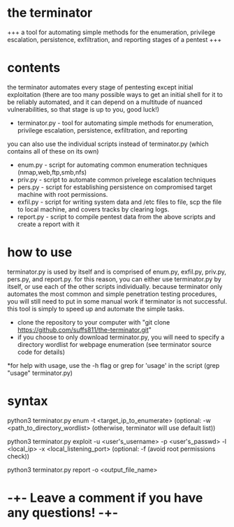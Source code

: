# the terminator
+++ a tool for automating simple methods for the enumeration, privilege escalation, persistence, exfiltration, and reporting stages of a pentest +++

# contents
the terminator automates every stage of pentesting except initial exploitation (there are too many possible ways to get an initial shell for it to be reliably automated, and it can depend on a multitude of nuanced vulnerabilities, so that stage is up to you, good luck!)
- terminator.py - tool for automating simple methods for enumeration, privilege escalation, persistence, exfiltration, and reporting

you can also use the individual scripts instead of terminator.py (which contains all of these on its own)
- enum.py - script for automating common enumeration techniques (nmap,web,ftp,smb,nfs)
- priv.py - script to automate common privelege escalation techniques
- pers.py - script for establishing persistence on compromised target machine with root permissions.
- exfil.py - script for writing system data and /etc files to file, scp the file to local machine, and covers tracks by clearing logs.
- report.py - script to compile pentest data from the above scripts and create a report with it

# how to use
terminator.py is used by itself and is comprised of enum.py, exfil.py, priv.py, pers.py, and report.py. 
for this reason, you can either use terminator.py by itself, or use each of the other scripts individually. because terminator only automates the most common and simple penetration testing procedures, you will still need to put in some manual work if terminator is not successful. this tool is simply to speed up and automate the simple tasks.

- clone the repository to your computer with "git clone https://github.com/suffs811/the-terminator.git"
- if you choose to only download terminator.py, you will need to specify a directory wordlist for webpage enumeration (see terminator source code for details)

*for help with usage, use the -h flag or grep for 'usage' in the script (grep "usage" terminator.py)

# syntax
python3 terminator.py enum -t <target_ip_to_enumerate> (optional: -w <path_to_directory_wordlist> (otherwise, terminator will use default list))

python3 terminator.py exploit -u <user's_username> -p <user's_passwd> -l <local_ip> -x <local_listening_port> (optional: -f (avoid root permissions check))

python3 terminator.py report -o <output_file_name>


# -+- Leave a comment if you have any questions! -+-
